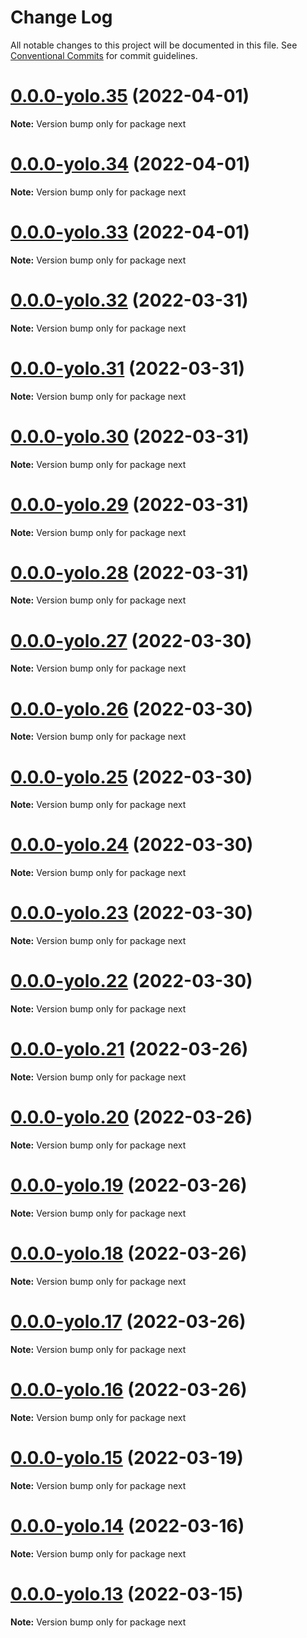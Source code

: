 # Change Log

All notable changes to this project will be documented in this file.
See [Conventional Commits](https://conventionalcommits.org) for commit guidelines.

# [0.0.0-yolo.35](https://github.com/pyramation/cosmology/compare/next@0.0.0-yolo.34...next@0.0.0-yolo.35) (2022-04-01)

**Note:** Version bump only for package next





# [0.0.0-yolo.34](https://github.com/pyramation/cosmology/compare/next@0.0.0-yolo.33...next@0.0.0-yolo.34) (2022-04-01)

**Note:** Version bump only for package next





# [0.0.0-yolo.33](https://github.com/pyramation/cosmology/compare/next@0.0.0-yolo.32...next@0.0.0-yolo.33) (2022-04-01)

**Note:** Version bump only for package next





# [0.0.0-yolo.32](https://github.com/pyramation/cosmology/compare/next@0.0.0-yolo.31...next@0.0.0-yolo.32) (2022-03-31)

**Note:** Version bump only for package next





# [0.0.0-yolo.31](https://github.com/pyramation/cosmology/compare/next@0.0.0-yolo.30...next@0.0.0-yolo.31) (2022-03-31)

**Note:** Version bump only for package next





# [0.0.0-yolo.30](https://github.com/pyramation/cosmology/compare/next@0.0.0-yolo.29...next@0.0.0-yolo.30) (2022-03-31)

**Note:** Version bump only for package next





# [0.0.0-yolo.29](https://github.com/pyramation/cosmology/compare/next@0.0.0-yolo.28...next@0.0.0-yolo.29) (2022-03-31)

**Note:** Version bump only for package next





# [0.0.0-yolo.28](https://github.com/pyramation/cosmology/compare/next@0.0.0-yolo.27...next@0.0.0-yolo.28) (2022-03-31)

**Note:** Version bump only for package next





# [0.0.0-yolo.27](https://github.com/pyramation/cosmology/compare/next@0.0.0-yolo.26...next@0.0.0-yolo.27) (2022-03-30)

**Note:** Version bump only for package next





# [0.0.0-yolo.26](https://github.com/pyramation/cosmology/compare/next@0.0.0-yolo.25...next@0.0.0-yolo.26) (2022-03-30)

**Note:** Version bump only for package next





# [0.0.0-yolo.25](https://github.com/pyramation/cosmology/compare/next@0.0.0-yolo.24...next@0.0.0-yolo.25) (2022-03-30)

**Note:** Version bump only for package next





# [0.0.0-yolo.24](https://github.com/pyramation/cosmology/compare/next@0.0.0-yolo.23...next@0.0.0-yolo.24) (2022-03-30)

**Note:** Version bump only for package next





# [0.0.0-yolo.23](https://github.com/pyramation/cosmology/compare/next@0.0.0-yolo.22...next@0.0.0-yolo.23) (2022-03-30)

**Note:** Version bump only for package next





# [0.0.0-yolo.22](https://github.com/pyramation/cosmology/compare/next@0.0.0-yolo.21...next@0.0.0-yolo.22) (2022-03-30)

**Note:** Version bump only for package next





# [0.0.0-yolo.21](https://github.com/pyramation/cosmology/compare/next@0.0.0-yolo.20...next@0.0.0-yolo.21) (2022-03-26)

**Note:** Version bump only for package next





# [0.0.0-yolo.20](https://github.com/pyramation/cosmology/compare/next@0.0.0-yolo.19...next@0.0.0-yolo.20) (2022-03-26)

**Note:** Version bump only for package next





# [0.0.0-yolo.19](https://github.com/pyramation/cosmology/compare/next@0.0.0-yolo.18...next@0.0.0-yolo.19) (2022-03-26)

**Note:** Version bump only for package next





# [0.0.0-yolo.18](https://github.com/pyramation/cosmology/compare/next@0.0.0-yolo.17...next@0.0.0-yolo.18) (2022-03-26)

**Note:** Version bump only for package next





# [0.0.0-yolo.17](https://github.com/pyramation/cosmology/compare/next@0.0.0-yolo.16...next@0.0.0-yolo.17) (2022-03-26)

**Note:** Version bump only for package next





# [0.0.0-yolo.16](https://github.com/pyramation/cosmology/compare/next@0.0.0-yolo.15...next@0.0.0-yolo.16) (2022-03-26)

**Note:** Version bump only for package next





# [0.0.0-yolo.15](https://github.com/pyramation/cosmology/compare/next@0.0.0-yolo.14...next@0.0.0-yolo.15) (2022-03-19)

**Note:** Version bump only for package next





# [0.0.0-yolo.14](https://github.com/pyramation/cosmology/compare/next@0.0.0-yolo.13...next@0.0.0-yolo.14) (2022-03-16)

**Note:** Version bump only for package next





# [0.0.0-yolo.13](https://github.com/pyramation/cosmology/compare/next@0.0.0-yolo.12...next@0.0.0-yolo.13) (2022-03-15)

**Note:** Version bump only for package next
